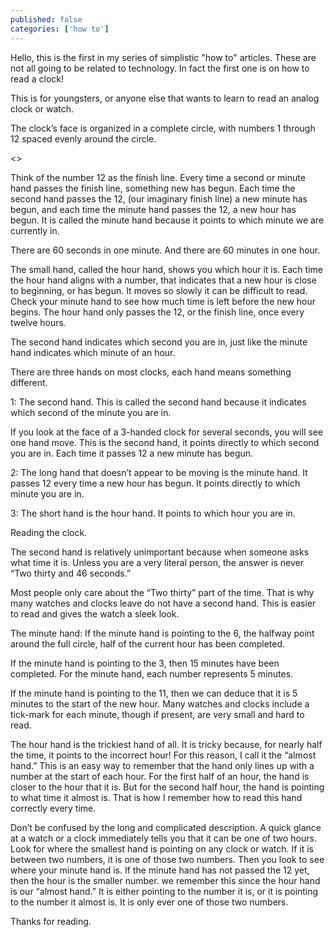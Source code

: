 ```yaml
---
published: false
categories: ['how to']
---
```


Hello, this is the first in my series of simplistic "how to" articles. These are not all going to be related to technology.
In fact the first one is on how to read a clock!





This is for youngsters, or anyone else that wants to learn to read an analog clock or watch.




The clock’s face is organized in a complete circle, with numbers 1 through 12 spaced evenly around the circle. 

<<picture of face>>

Think of the number 12 as the finish line. Every time a second or minute hand passes the finish line, something new has begun. Each time the second hand passes the 12, (our imaginary finish line) a new minute has begun, and each time the minute hand passes the 12, a new hour has begun.  It is called the minute hand because it points to which minute we are currently in.

There are 60 seconds in one minute. And there are 60 minutes in one hour.

The small hand, called the hour hand, shows you which hour it is. Each time the hour hand aligns with a number, that indicates that a new hour is close to beginning, or has begun. It moves so slowly it can be difficult to read. Check your minute hand to see how much time is left before the new hour begins.  The hour hand only passes the 12, or the finish line, once every twelve hours.

The second hand indicates which second you are in, just like the minute hand indicates which minute of an hour. 




There are three hands on most clocks, each hand means something different. 

1: The second hand. 
This is called the second hand because it indicates which second of the minute you are in. 

If you look at the face of a 3-handed clock for several seconds, you will see one hand move. This is the second hand, it points directly to which second you are in. Each time it passes 12 a new minute has begun. 

2: The long hand that doesn’t appear to be moving is the minute hand. It passes 12 every time a new hour has begun. It points directly to which minute you are in. 

3: The short hand is the hour hand. It points to which hour you are in. 

Reading the clock.

The second hand is relatively unimportant because when someone asks what time it is. Unless you are a very literal person, the answer is never “Two thirty and 46 seconds.”

Most people only care about the “Two thirty” part of the time. That is why many watches and clocks leave do not have a second hand. This is easier to read and gives the watch a sleek look.

The minute hand: If the minute hand is pointing to the 6, the halfway point around the full circle, half of the current hour has been completed.

If the minute hand is pointing to the 3, then 15 minutes have been completed. For the minute hand, each number represents 5 minutes.

If the minute hand is pointing to the 11, then we can deduce that it is 5 minutes to the start of the new hour. Many watches and clocks include a tick-mark for each minute, though if present,  are very small and hard to read. 

The hour hand is the trickiest hand of all. It is tricky because, for nearly half the time, it points to the incorrect hour! For this reason, I call it the “almost hand.” This is an easy way to remember that the hand only lines up with a number at the start of each hour. For the first half of an hour, the hand is closer to the hour that it is. But for the second half hour, the hand is pointing to what time it almost is. That is how I remember how to read this hand correctly every time.


Don’t be confused by the long and complicated description. A quick glance at a watch or a clock immediately tells you that it can be one of two hours. Look for where the smallest hand is pointing on any clock or watch. If it is between two numbers, it is one of those two numbers. Then you look to see where your minute hand is. If the minute hand has not passed the 12 yet, then the hour is the smaller number. we remember this since the hour hand is our “almost hand.” It is either pointing to the number it is, or it is pointing to the number it almost is. It is only ever one of those two numbers.  

Thanks for reading.  
